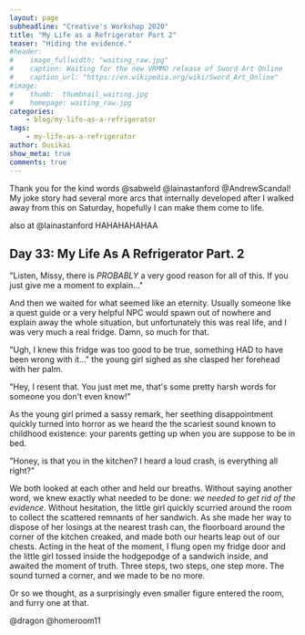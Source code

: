 ```yaml
---
layout: page
subheadline: "Creative's Workshop 2020"
title: "My Life as a Refrigerator Part 2"
teaser: "Hiding the evidence."
#header:
#    image_fullwidth: "waiting_raw.jpg"
#    caption: Waiting for the new VRMMO release of Sword Art Online
#    caption_url: "https://en.wikipedia.org/wiki/Sword_Art_Online"
#image:
#    thumb:  thumbnail_waiting.jpg
#    homepage: waiting_raw.jpg
categories:
    - blog/my-life-as-a-refrigerator
tags:
    - my-life-as-a-refrigerator
author: Ousikai
show_meta: true
comments: true
---
```

Thank you for the kind words @sabweld @lainastanford @AndrewScandal! My joke story had several more arcs that internally developed after I walked away from this on Saturday, hopefully I can make them come to life.  

also at @lainastanford HAHAHAHAHAA

## Day 33: My Life As A Refrigerator Part. 2

"Listen, Missy, there is *PROBABLY* a very good reason for all of this. If you just give me a moment to explain..."

And then we waited for what seemed like an eternity. Usually someone like a quest guide or a very helpful NPC would spawn out of nowhere and explain away the whole situation, but unfortunately this was real life, and I was very much a real fridge. Damn, so much for that.

"Ugh, I knew this fridge was too good to be true, something HAD to have been wrong with it..." the young girl sighed as she clasped her forehead with her palm. 

"Hey, I resent that. You just met me, that's some pretty harsh words for someone you don't even know!"

As the young girl primed a sassy remark, her seething disappointment quickly turned into horror as we heard the the scariest sound known to childhood existence: your parents getting up when you are suppose to be in bed. 

"Honey, is that you in the kitchen? I heard a loud crash, is everything all right?"

We both looked at each other and held our breaths. Without saying another word, we knew exactly what needed to be done: *we needed to get rid of the evidence*. Without hesitation, the little girl quickly scurried around the room to collect the scattered remnants of her sandwich. As she made her way to dispose of her losings at the nearest trash can, the floorboard around the corner of the kitchen creaked, and made both our hearts leap out of our chests. Acting in the heat of the moment, I flung open my fridge door and the little girl tossed inside the hodgepodge of a sandwich inside, and awaited the moment of truth. Three steps, two steps, one step more. The sound turned a corner, and we made to be no more. 

Or so we thought, as a surprisingly even smaller figure entered the room, and furry one at that. 

@dragon @homeroom11